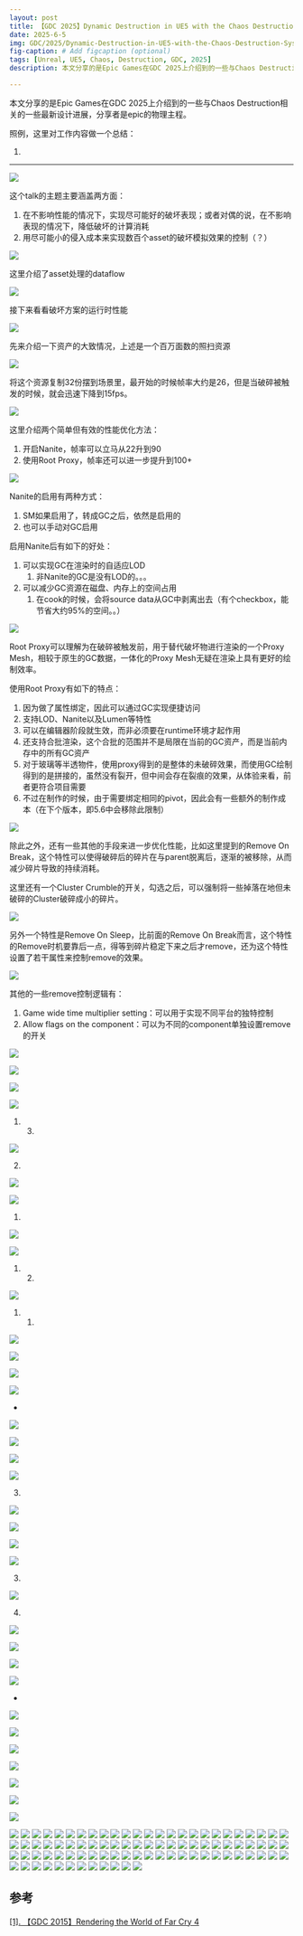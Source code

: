 ```yaml
---
layout: post
title: 【GDC 2025】Dynamic Destruction in UE5 with the Chaos Destruction System
date: 2025-6-5
img: GDC/2025/Dynamic-Destruction-in-UE5-with-the-Chaos-Destruction-System/1.png # Add image post (optional)
fig-caption: # Add figcaption (optional)
tags: [Unreal, UE5, Chaos, Destruction, GDC, 2025]
description: 本文分享的是Epic Games在GDC 2025上介绍到的一些与Chaos Destruction相关的一些最新设计进展

---
```


本文分享的是Epic Games在GDC 2025上介绍到的一些与Chaos Destruction相关的一些最新设计进展，分享者是epic的物理主程。



照例，这里对工作内容做一个总结：

1. 

---

![](https://gerigory.github.io/assets/img/GDC/2025/Dynamic-Destruction-in-UE5-with-the-Chaos-Destruction-System/2.png)

这个talk的主题主要涵盖两方面：

1. 在不影响性能的情况下，实现尽可能好的破坏表现；或者对偶的说，在不影响表现的情况下，降低破坏的计算消耗
2. 用尽可能小的侵入成本来实现数百个asset的破坏模拟效果的控制（？）

![](https://gerigory.github.io/assets/img/GDC/2025/Dynamic-Destruction-in-UE5-with-the-Chaos-Destruction-System/3.png)

这里介绍了asset处理的dataflow

![](https://gerigory.github.io/assets/img/GDC/2025/Dynamic-Destruction-in-UE5-with-the-Chaos-Destruction-System/4.png)

接下来看看破坏方案的运行时性能

![](https://gerigory.github.io/assets/img/GDC/2025/Dynamic-Destruction-in-UE5-with-the-Chaos-Destruction-System/5.png)

先来介绍一下资产的大致情况，上述是一个百万面数的照扫资源

![](https://gerigory.github.io/assets/img/GDC/2025/Dynamic-Destruction-in-UE5-with-the-Chaos-Destruction-System/6.png)

将这个资源复制32份摆到场景里，最开始的时候帧率大约是26，但是当破碎被触发的时候，就会迅速下降到15fps。

![](https://gerigory.github.io/assets/img/GDC/2025/Dynamic-Destruction-in-UE5-with-the-Chaos-Destruction-System/7.png)

这里介绍两个简单但有效的性能优化方法：

1. 开启Nanite，帧率可以立马从22升到90
2. 使用Root Proxy，帧率还可以进一步提升到100+

![](https://gerigory.github.io/assets/img/GDC/2025/Dynamic-Destruction-in-UE5-with-the-Chaos-Destruction-System/8.png)

Nanite的启用有两种方式：

1. SM如果启用了，转成GC之后，依然是启用的
2. 也可以手动对GC启用

启用Nanite后有如下的好处：

1. 可以实现GC在渲染时的自适应LOD
   1. 非Nanite的GC是没有LOD的。。。
2. 可以减少GC资源在磁盘、内存上的空间占用
   1. 在cook的时候，会将source data从GC中剥离出去（有个checkbox，能节省大约95%的空间。。）

![](https://gerigory.github.io/assets/img/GDC/2025/Dynamic-Destruction-in-UE5-with-the-Chaos-Destruction-System/9.png)

Root Proxy可以理解为在破碎被触发前，用于替代破坏物进行渲染的一个Proxy Mesh，相较于原生的GC数据，一体化的Proxy Mesh无疑在渲染上具有更好的绘制效率。

使用Root Proxy有如下的特点：

1. 因为做了属性绑定，因此可以通过GC实现便捷访问
2. 支持LOD、Nanite以及Lumen等特性
3. 可以在编辑器阶段就生效，而非必须要在runtime环境才起作用
4. 还支持合批渲染，这个合批的范围并不是局限在当前的GC资产，而是当前内存中的所有GC资产
5. 对于玻璃等半透物件，使用proxy得到的是整体的未破碎效果，而使用GC绘制得到的是拼接的，虽然没有裂开，但中间会存在裂痕的效果，从体验来看，前者更符合项目需要
6. 不过在制作的时候，由于需要绑定相同的pivot，因此会有一些额外的制作成本（在下个版本，即5.6中会移除此限制）

![](https://gerigory.github.io/assets/img/GDC/2025/Dynamic-Destruction-in-UE5-with-the-Chaos-Destruction-System/10.png)

除此之外，还有一些其他的手段来进一步优化性能，比如这里提到的Remove On Break，这个特性可以使得破碎后的碎片在与parent脱离后，逐渐的被移除，从而减少碎片导致的持续消耗。

这里还有一个Cluster Crumble的开关，勾选之后，可以强制将一些掉落在地但未破碎的Cluster破碎成小的碎片。

![](https://gerigory.github.io/assets/img/GDC/2025/Dynamic-Destruction-in-UE5-with-the-Chaos-Destruction-System/11.png)

另外一个特性是Remove On Sleep，比前面的Remove On Break而言，这个特性的Remove时机要靠后一点，得等到碎片稳定下来之后才remove，还为这个特性设置了若干属性来控制remove的效果。

![](https://gerigory.github.io/assets/img/GDC/2025/Dynamic-Destruction-in-UE5-with-the-Chaos-Destruction-System/12.png)

其他的一些remove控制逻辑有：

1. Game wide time multiplier setting：可以用于实现不同平台的独特控制
2. Allow flags on the component：可以为不同的component单独设置remove的开关

![](https://gerigory.github.io/assets/img/GDC/2025/Dynamic-Destruction-in-UE5-with-the-Chaos-Destruction-System/13.png)



![](https://gerigory.github.io/assets/img/GDC/2025/Dynamic-Destruction-in-UE5-with-the-Chaos-Destruction-System/14.png)



![](https://gerigory.github.io/assets/img/GDC/2025/Dynamic-Destruction-in-UE5-with-the-Chaos-Destruction-System/15.png)



![](https://gerigory.github.io/assets/img/GDC/2025/Dynamic-Destruction-in-UE5-with-the-Chaos-Destruction-System/16.png)

1. 3. 

![](https://gerigory.github.io/assets/img/GDC/2025/Dynamic-Destruction-in-UE5-with-the-Chaos-Destruction-System/17.png)

2. 

![](https://gerigory.github.io/assets/img/GDC/2025/Dynamic-Destruction-in-UE5-with-the-Chaos-Destruction-System/18.png)

![](https://gerigory.github.io/assets/img/GDC/2025/Dynamic-Destruction-in-UE5-with-the-Chaos-Destruction-System/19.png)

1. 

![](https://gerigory.github.io/assets/img/GDC/2025/Dynamic-Destruction-in-UE5-with-the-Chaos-Destruction-System/20.png)

![](https://gerigory.github.io/assets/img/GDC/2025/Dynamic-Destruction-in-UE5-with-the-Chaos-Destruction-System/21.png)

1. 2. 

![](https://gerigory.github.io/assets/img/GDC/2025/Dynamic-Destruction-in-UE5-with-the-Chaos-Destruction-System/22.png)

1. 1. 

![](https://gerigory.github.io/assets/img/GDC/2025/Dynamic-Destruction-in-UE5-with-the-Chaos-Destruction-System/23.png)



![](https://gerigory.github.io/assets/img/GDC/2025/Dynamic-Destruction-in-UE5-with-the-Chaos-Destruction-System/24.png)

![](https://gerigory.github.io/assets/img/GDC/2025/Dynamic-Destruction-in-UE5-with-the-Chaos-Destruction-System/25.png)



![](https://gerigory.github.io/assets/img/GDC/2025/Dynamic-Destruction-in-UE5-with-the-Chaos-Destruction-System/26.png)

- 

![](https://gerigory.github.io/assets/img/GDC/2025/Dynamic-Destruction-in-UE5-with-the-Chaos-Destruction-System/27.png)

![](https://gerigory.github.io/assets/img/GDC/2025/Dynamic-Destruction-in-UE5-with-the-Chaos-Destruction-System/28.png)



![](https://gerigory.github.io/assets/img/GDC/2025/Dynamic-Destruction-in-UE5-with-the-Chaos-Destruction-System/29.png)



![](https://gerigory.github.io/assets/img/GDC/2025/Dynamic-Destruction-in-UE5-with-the-Chaos-Destruction-System/30.png)

3. 

![](https://gerigory.github.io/assets/img/GDC/2025/Dynamic-Destruction-in-UE5-with-the-Chaos-Destruction-System/31.png)

![](https://gerigory.github.io/assets/img/GDC/2025/Dynamic-Destruction-in-UE5-with-the-Chaos-Destruction-System/32.png)



![](https://gerigory.github.io/assets/img/GDC/2025/Dynamic-Destruction-in-UE5-with-the-Chaos-Destruction-System/33.png)



![](https://gerigory.github.io/assets/img/GDC/2025/Dynamic-Destruction-in-UE5-with-the-Chaos-Destruction-System/34.png)

3. 

![](https://gerigory.github.io/assets/img/GDC/2025/Dynamic-Destruction-in-UE5-with-the-Chaos-Destruction-System/35.png)

4. 

![](https://gerigory.github.io/assets/img/GDC/2025/Dynamic-Destruction-in-UE5-with-the-Chaos-Destruction-System/36.png)



![](https://gerigory.github.io/assets/img/GDC/2025/Dynamic-Destruction-in-UE5-with-the-Chaos-Destruction-System/37.png)

 

![](https://gerigory.github.io/assets/img/GDC/2025/Dynamic-Destruction-in-UE5-with-the-Chaos-Destruction-System/38.png)

![](https://gerigory.github.io/assets/img/GDC/2025/Dynamic-Destruction-in-UE5-with-the-Chaos-Destruction-System/39.png)

- 

![](https://gerigory.github.io/assets/img/GDC/2025/Dynamic-Destruction-in-UE5-with-the-Chaos-Destruction-System/40.png)

![](https://gerigory.github.io/assets/img/GDC/2025/Dynamic-Destruction-in-UE5-with-the-Chaos-Destruction-System/41.png)

![](https://gerigory.github.io/assets/img/GDC/2025/Dynamic-Destruction-in-UE5-with-the-Chaos-Destruction-System/42.png)

![](https://gerigory.github.io/assets/img/GDC/2025/Dynamic-Destruction-in-UE5-with-the-Chaos-Destruction-System/43.png)

![](https://gerigory.github.io/assets/img/GDC/2025/Dynamic-Destruction-in-UE5-with-the-Chaos-Destruction-System/44.png)

![](https://gerigory.github.io/assets/img/GDC/2025/Dynamic-Destruction-in-UE5-with-the-Chaos-Destruction-System/45.png)



![](https://gerigory.github.io/assets/img/GDC/2025/Dynamic-Destruction-in-UE5-with-the-Chaos-Destruction-System/46.png)

![](https://gerigory.github.io/assets/img/GDC/2025/Dynamic-Destruction-in-UE5-with-the-Chaos-Destruction-System/47.png)
![](https://gerigory.github.io/assets/img/GDC/2025/Dynamic-Destruction-in-UE5-with-the-Chaos-Destruction-System/48.png)
![](https://gerigory.github.io/assets/img/GDC/2025/Dynamic-Destruction-in-UE5-with-the-Chaos-Destruction-System/49.png)
![](https://gerigory.github.io/assets/img/GDC/2025/Dynamic-Destruction-in-UE5-with-the-Chaos-Destruction-System/50.png)
![](https://gerigory.github.io/assets/img/GDC/2025/Dynamic-Destruction-in-UE5-with-the-Chaos-Destruction-System/51.png)
![](https://gerigory.github.io/assets/img/GDC/2025/Dynamic-Destruction-in-UE5-with-the-Chaos-Destruction-System/52.png)
![](https://gerigory.github.io/assets/img/GDC/2025/Dynamic-Destruction-in-UE5-with-the-Chaos-Destruction-System/53.png)
![](https://gerigory.github.io/assets/img/GDC/2025/Dynamic-Destruction-in-UE5-with-the-Chaos-Destruction-System/54.png)
![](https://gerigory.github.io/assets/img/GDC/2025/Dynamic-Destruction-in-UE5-with-the-Chaos-Destruction-System/55.png)
![](https://gerigory.github.io/assets/img/GDC/2025/Dynamic-Destruction-in-UE5-with-the-Chaos-Destruction-System/56.png)
![](https://gerigory.github.io/assets/img/GDC/2025/Dynamic-Destruction-in-UE5-with-the-Chaos-Destruction-System/57.png)
![](https://gerigory.github.io/assets/img/GDC/2025/Dynamic-Destruction-in-UE5-with-the-Chaos-Destruction-System/58.png)
![](https://gerigory.github.io/assets/img/GDC/2025/Dynamic-Destruction-in-UE5-with-the-Chaos-Destruction-System/59.png)
![](https://gerigory.github.io/assets/img/GDC/2025/Dynamic-Destruction-in-UE5-with-the-Chaos-Destruction-System/60.png)
![](https://gerigory.github.io/assets/img/GDC/2025/Dynamic-Destruction-in-UE5-with-the-Chaos-Destruction-System/61.png)
![](https://gerigory.github.io/assets/img/GDC/2025/Dynamic-Destruction-in-UE5-with-the-Chaos-Destruction-System/62.png)
![](https://gerigory.github.io/assets/img/GDC/2025/Dynamic-Destruction-in-UE5-with-the-Chaos-Destruction-System/63.png)
![](https://gerigory.github.io/assets/img/GDC/2025/Dynamic-Destruction-in-UE5-with-the-Chaos-Destruction-System/64.png)
![](https://gerigory.github.io/assets/img/GDC/2025/Dynamic-Destruction-in-UE5-with-the-Chaos-Destruction-System/65.png)
![](https://gerigory.github.io/assets/img/GDC/2025/Dynamic-Destruction-in-UE5-with-the-Chaos-Destruction-System/66.png)
![](https://gerigory.github.io/assets/img/GDC/2025/Dynamic-Destruction-in-UE5-with-the-Chaos-Destruction-System/67.png)
![](https://gerigory.github.io/assets/img/GDC/2025/Dynamic-Destruction-in-UE5-with-the-Chaos-Destruction-System/68.png)
![](https://gerigory.github.io/assets/img/GDC/2025/Dynamic-Destruction-in-UE5-with-the-Chaos-Destruction-System/69.png)
![](https://gerigory.github.io/assets/img/GDC/2025/Dynamic-Destruction-in-UE5-with-the-Chaos-Destruction-System/70.png)
![](https://gerigory.github.io/assets/img/GDC/2025/Dynamic-Destruction-in-UE5-with-the-Chaos-Destruction-System/71.png)
![](https://gerigory.github.io/assets/img/GDC/2025/Dynamic-Destruction-in-UE5-with-the-Chaos-Destruction-System/72.png)
![](https://gerigory.github.io/assets/img/GDC/2025/Dynamic-Destruction-in-UE5-with-the-Chaos-Destruction-System/73.png)
![](https://gerigory.github.io/assets/img/GDC/2025/Dynamic-Destruction-in-UE5-with-the-Chaos-Destruction-System/74.png)
![](https://gerigory.github.io/assets/img/GDC/2025/Dynamic-Destruction-in-UE5-with-the-Chaos-Destruction-System/75.png)
![](https://gerigory.github.io/assets/img/GDC/2025/Dynamic-Destruction-in-UE5-with-the-Chaos-Destruction-System/76.png)
![](https://gerigory.github.io/assets/img/GDC/2025/Dynamic-Destruction-in-UE5-with-the-Chaos-Destruction-System/77.png)
![](https://gerigory.github.io/assets/img/GDC/2025/Dynamic-Destruction-in-UE5-with-the-Chaos-Destruction-System/78.png)
![](https://gerigory.github.io/assets/img/GDC/2025/Dynamic-Destruction-in-UE5-with-the-Chaos-Destruction-System/79.png)
![](https://gerigory.github.io/assets/img/GDC/2025/Dynamic-Destruction-in-UE5-with-the-Chaos-Destruction-System/70.png)
![](https://gerigory.github.io/assets/img/GDC/2025/Dynamic-Destruction-in-UE5-with-the-Chaos-Destruction-System/71.png)
![](https://gerigory.github.io/assets/img/GDC/2025/Dynamic-Destruction-in-UE5-with-the-Chaos-Destruction-System/72.png)
![](https://gerigory.github.io/assets/img/GDC/2025/Dynamic-Destruction-in-UE5-with-the-Chaos-Destruction-System/73.png)
![](https://gerigory.github.io/assets/img/GDC/2025/Dynamic-Destruction-in-UE5-with-the-Chaos-Destruction-System/74.png)
![](https://gerigory.github.io/assets/img/GDC/2025/Dynamic-Destruction-in-UE5-with-the-Chaos-Destruction-System/75.png)
![](https://gerigory.github.io/assets/img/GDC/2025/Dynamic-Destruction-in-UE5-with-the-Chaos-Destruction-System/76.png)
![](https://gerigory.github.io/assets/img/GDC/2025/Dynamic-Destruction-in-UE5-with-the-Chaos-Destruction-System/77.png)
![](https://gerigory.github.io/assets/img/GDC/2025/Dynamic-Destruction-in-UE5-with-the-Chaos-Destruction-System/78.png)
![](https://gerigory.github.io/assets/img/GDC/2025/Dynamic-Destruction-in-UE5-with-the-Chaos-Destruction-System/79.png)
![](https://gerigory.github.io/assets/img/GDC/2025/Dynamic-Destruction-in-UE5-with-the-Chaos-Destruction-System/80.png)
![](https://gerigory.github.io/assets/img/GDC/2025/Dynamic-Destruction-in-UE5-with-the-Chaos-Destruction-System/81.png)
![](https://gerigory.github.io/assets/img/GDC/2025/Dynamic-Destruction-in-UE5-with-the-Chaos-Destruction-System/82.png)
![](https://gerigory.github.io/assets/img/GDC/2025/Dynamic-Destruction-in-UE5-with-the-Chaos-Destruction-System/83.png)
![](https://gerigory.github.io/assets/img/GDC/2025/Dynamic-Destruction-in-UE5-with-the-Chaos-Destruction-System/84.png)
![](https://gerigory.github.io/assets/img/GDC/2025/Dynamic-Destruction-in-UE5-with-the-Chaos-Destruction-System/85.png)
![](https://gerigory.github.io/assets/img/GDC/2025/Dynamic-Destruction-in-UE5-with-the-Chaos-Destruction-System/86.png)
![](https://gerigory.github.io/assets/img/GDC/2025/Dynamic-Destruction-in-UE5-with-the-Chaos-Destruction-System/87.png)
![](https://gerigory.github.io/assets/img/GDC/2025/Dynamic-Destruction-in-UE5-with-the-Chaos-Destruction-System/88.png)
![](https://gerigory.github.io/assets/img/GDC/2025/Dynamic-Destruction-in-UE5-with-the-Chaos-Destruction-System/89.png)
![](https://gerigory.github.io/assets/img/GDC/2025/Dynamic-Destruction-in-UE5-with-the-Chaos-Destruction-System/90.png)
![](https://gerigory.github.io/assets/img/GDC/2025/Dynamic-Destruction-in-UE5-with-the-Chaos-Destruction-System/91.png)
![](https://gerigory.github.io/assets/img/GDC/2025/Dynamic-Destruction-in-UE5-with-the-Chaos-Destruction-System/92.png)
![](https://gerigory.github.io/assets/img/GDC/2025/Dynamic-Destruction-in-UE5-with-the-Chaos-Destruction-System/93.png)
![](https://gerigory.github.io/assets/img/GDC/2025/Dynamic-Destruction-in-UE5-with-the-Chaos-Destruction-System/94.png)
![](https://gerigory.github.io/assets/img/GDC/2025/Dynamic-Destruction-in-UE5-with-the-Chaos-Destruction-System/95.png)
![](https://gerigory.github.io/assets/img/GDC/2025/Dynamic-Destruction-in-UE5-with-the-Chaos-Destruction-System/96.png)
![](https://gerigory.github.io/assets/img/GDC/2025/Dynamic-Destruction-in-UE5-with-the-Chaos-Destruction-System/97.png)
![](https://gerigory.github.io/assets/img/GDC/2025/Dynamic-Destruction-in-UE5-with-the-Chaos-Destruction-System/98.png)
![](https://gerigory.github.io/assets/img/GDC/2025/Dynamic-Destruction-in-UE5-with-the-Chaos-Destruction-System/99.png)
![](https://gerigory.github.io/assets/img/GDC/2025/Dynamic-Destruction-in-UE5-with-the-Chaos-Destruction-System/100.png)
![](https://gerigory.github.io/assets/img/GDC/2025/Dynamic-Destruction-in-UE5-with-the-Chaos-Destruction-System/101.png)
![](https://gerigory.github.io/assets/img/GDC/2025/Dynamic-Destruction-in-UE5-with-the-Chaos-Destruction-System/102.png)
![](https://gerigory.github.io/assets/img/GDC/2025/Dynamic-Destruction-in-UE5-with-the-Chaos-Destruction-System/103.png)
![](https://gerigory.github.io/assets/img/GDC/2025/Dynamic-Destruction-in-UE5-with-the-Chaos-Destruction-System/104.png)
![](https://gerigory.github.io/assets/img/GDC/2025/Dynamic-Destruction-in-UE5-with-the-Chaos-Destruction-System/105.png)
![](https://gerigory.github.io/assets/img/GDC/2025/Dynamic-Destruction-in-UE5-with-the-Chaos-Destruction-System/106.png)
![](https://gerigory.github.io/assets/img/GDC/2025/Dynamic-Destruction-in-UE5-with-the-Chaos-Destruction-System/107.png)
![](https://gerigory.github.io/assets/img/GDC/2025/Dynamic-Destruction-in-UE5-with-the-Chaos-Destruction-System/108.png)
![](https://gerigory.github.io/assets/img/GDC/2025/Dynamic-Destruction-in-UE5-with-the-Chaos-Destruction-System/109.png)
![](https://gerigory.github.io/assets/img/GDC/2025/Dynamic-Destruction-in-UE5-with-the-Chaos-Destruction-System/110.png)
![](https://gerigory.github.io/assets/img/GDC/2025/Dynamic-Destruction-in-UE5-with-the-Chaos-Destruction-System/111.png)
![](https://gerigory.github.io/assets/img/GDC/2025/Dynamic-Destruction-in-UE5-with-the-Chaos-Destruction-System/112.png)
![](https://gerigory.github.io/assets/img/GDC/2025/Dynamic-Destruction-in-UE5-with-the-Chaos-Destruction-System/113.png)
![](https://gerigory.github.io/assets/img/GDC/2025/Dynamic-Destruction-in-UE5-with-the-Chaos-Destruction-System/114.png)
![](https://gerigory.github.io/assets/img/GDC/2025/Dynamic-Destruction-in-UE5-with-the-Chaos-Destruction-System/115.png)
![](https://gerigory.github.io/assets/img/GDC/2025/Dynamic-Destruction-in-UE5-with-the-Chaos-Destruction-System/116.png)
![](https://gerigory.github.io/assets/img/GDC/2025/Dynamic-Destruction-in-UE5-with-the-Chaos-Destruction-System/117.png)
![](https://gerigory.github.io/assets/img/GDC/2025/Dynamic-Destruction-in-UE5-with-the-Chaos-Destruction-System/118.png)
![](https://gerigory.github.io/assets/img/GDC/2025/Dynamic-Destruction-in-UE5-with-the-Chaos-Destruction-System/119.png)
![](https://gerigory.github.io/assets/img/GDC/2025/Dynamic-Destruction-in-UE5-with-the-Chaos-Destruction-System/120.png)
![](https://gerigory.github.io/assets/img/GDC/2025/Dynamic-Destruction-in-UE5-with-the-Chaos-Destruction-System/121.png)
![](https://gerigory.github.io/assets/img/GDC/2025/Dynamic-Destruction-in-UE5-with-the-Chaos-Destruction-System/122.png)
![](https://gerigory.github.io/assets/img/GDC/2025/Dynamic-Destruction-in-UE5-with-the-Chaos-Destruction-System/123.png)

## 参考

[[1]. 【GDC 2015】Rendering the World of Far Cry 4](https://ubm-twvideo01.s3.amazonaws.com/o1/vault/gdc2015/presentations/McAuley_Stephen_Rendering_the_World.pdf)
